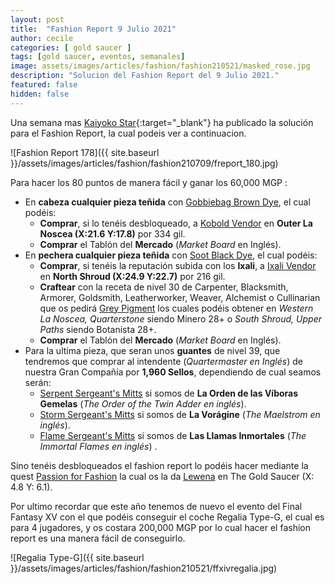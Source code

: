 ```yaml
---
layout: post
title:  "Fashion Report 9 Julio 2021"
author: cecile
categories: [ gold saucer ]
tags: [gold saucer, eventos, semanales]
image: assets/images/articles/fashion/fashion210521/masked_rose.jpg
description: "Solucion del Fashion Report del 9 Julio 2021."
featured: false
hidden: false
---
```


Una semana mas [Kaiyoko Star](https://twitter.com/kaiyokostar){:target="_blank"} ha publicado la solución para el Fashion Report, la cual podeis ver a continuacion.

![Fashion Report 178]({{ site.baseurl }}/assets/images/articles/fashion/fashion210709/freport_180.jpg)

Para hacer los 80 puntos de manera fácil y ganar los 60,000 MGP :

- En **cabeza cualquier pieza teñida** con <a href="https://eu.finalfantasyxiv.com/lodestone/playguide/db/item/bfb8b924f8e/" class="eorzeadb_link" target="_blank">Gobbiebag Brown Dye</a>, el cual podéis:
    - **Comprar**, si lo tenéis desbloqueado, a <a href="https://eu.finalfantasyxiv.com/lodestone/playguide/db/shop/9b8055ffab0/?item=bfb8b924f8e&type=gil" class="eorzeadb_link" target="_blank">Kobold Vendor</a> en **Outer La Noscea (X:21.6 Y:17.8)** por 334 gil.
    - **Comprar** el Tablón del **Mercado** (*Market Board* en Inglés).
- En **pechera cualquier pieza teñida** con <a href="https://eu.finalfantasyxiv.com/lodestone/playguide/db/item/0c0c7f94f09/" class="eorzeadb_link" target="_blank">Soot Black Dye</a>, el cual podéis:
    - **Comprar**, si tenéis la reputación subida con los **Ixali**, a <a href="https://eu.finalfantasyxiv.com/lodestone/playguide/db/shop/82cc59ae4c7/?item=188d2c75e07&type=gil" class="eorzeadb_link" target="_blank">Ixali Vendor</a> en **North Shroud (X:24.9 Y:22.7)** por 216 gil.
    - **Craftear** con la receta de nivel 30 de Carpenter, Blacksmith, Armorer, Goldsmith, Leatherworker, Weaver, Alchemist o Cullinarian que os pedirá <a href="https://eu.finalfantasyxiv.com/lodestone/playguide/db/item/0563231e95a/" class="eorzeadb_link" target="_blank">Grey Pigment</a> los cuales podéis obtener en *Western La Noscea, Quarterstone* siendo Minero 28+ o *South Shroud, Upper Paths* siendo Botanista 28+.
    - **Comprar** el Tablón del **Mercado** (*Market Board* en Inglés).
- Para la ultima pieza, que seran unos **guantes** de nivel 39, que tendremos que comprar al intendente (*Quartermaster en Inglés*) de nuestra Gran Compañía por **1,960 Sellos**, dependiendo de cual seamos serán:    
    - <a href="https://eu.finalfantasyxiv.com/lodestone/playguide/db/item/5d09da73e1e/" class="eorzeadb_link" target="_blank">Serpent Sergeant's Mitts</a> si somos de **La Orden de las Víboras Gemelas** (*The Order of the Twin Adder en inglés*).
    - <a href="https://eu.finalfantasyxiv.com/lodestone/playguide/db/item/86b3a5e91df/" class="eorzeadb_link" target="_blank">Storm Sergeant's Mitts</a> si somos de **La Vorágine** (*The Maelstrom en inglés*).
    - <a href="https://eu.finalfantasyxiv.com/lodestone/playguide/db/item/743a7abe88b/" class="eorzeadb_link" target="_blank"> Flame Sergeant's Mitts</a> si somos de **Las Llamas Inmortales** (*The Immortal Flames en inglés*) .
    


Sino tenéis desbloqueados el fashion report lo podéis hacer mediante la quest <a href="https://eu.finalfantasyxiv.com/lodestone/playguide/db/quest/bd8144d7d23" class="eorzeadb_link" target="_blank">Passion for Fashion</a> la cual os la da <a href="https://eu.finalfantasyxiv.com/lodestone/playguide/db/npc/npc/bfd5ce76f91/" class="eorzeadb_link" target="_blank">Lewena</a> en The Gold Saucer (X: 4.8 Y: 6.1).

Por ultimo recordar que este año tenemos de nuevo el evento del Final Fantasy XV con el que podéis conseguir el coche Regalia Type-G, el cual es para 4 jugadores, y os costara 200,000 MGP por lo cual hacer el fashion report es una manera fácil de conseguirlo.

![Regalia Type-G]({{ site.baseurl }}/assets/images/articles/fashion/fashion210521/ffxivregalia.jpg)
